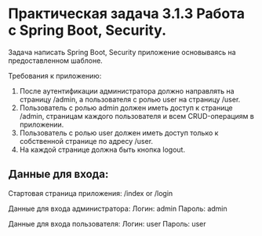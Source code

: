﻿# Практическая задача 3.1.3 Работа с Spring Boot, Security.
Задача написать Spring Boot, Security приложение основываясь на предоставленном шаблоне.

Требования к приложению:
1. После аутентификации администратора должно направлять на страницу /admin, а пользователя с ролью user на страницу /user.
2. Пользователь с ролью admin должен иметь доступ к странице /admin, страницам каждого пользователя и всем CRUD-операциям в приложении.
3. Пользователь с ролью user должен иметь доступ только к собственной странице по адресу /user.
4. На каждой странице должна быть кнопка logout.

## Данные для входа:
Стартовая страница приложения: /index  or  /login

Данные для входа администратора:
Логин: admin
Пароль: admin

Данные для входа пользователя:
Логин: user
Пароль: user

